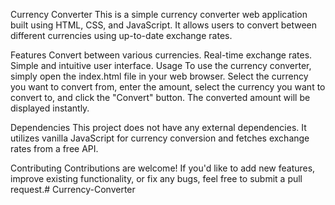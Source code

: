 Currency Converter
This is a simple currency converter web application built using HTML, CSS, and JavaScript. It allows users to convert between different currencies using up-to-date exchange rates.

Features
Convert between various currencies.
Real-time exchange rates.
Simple and intuitive user interface.
Usage
To use the currency converter, simply open the index.html file in your web browser. Select the currency you want to convert from, enter the amount, select the currency you want to convert to, and click the "Convert" button. The converted amount will be displayed instantly.

Dependencies
This project does not have any external dependencies. It utilizes vanilla JavaScript for currency conversion and fetches exchange rates from a free API.

Contributing
Contributions are welcome! If you'd like to add new features, improve existing functionality, or fix any bugs, feel free to submit a pull request.# Currency-Converter
